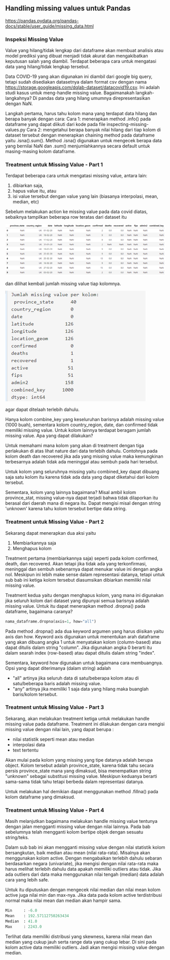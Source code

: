 ## Handling missing values untuk Pandas

https://pandas.pydata.org/pandas-docs/stable/user_guide/missing_data.html

### Inspeksi Missing Value
Value yang hilang/tidak lengkap dari dataframe akan membuat analisis atau model prediksi yang dibuat menjadi tidak akurat dan mengakibatkan keputusan salah yang diambil. Terdapat beberapa cara untuk mengatasi data yang hilang/tidak lengkap tersebut.

Data COVID-19 yang akan digunakan ini diambil dari google big query, tetapi sudah disediakan datasetnya dalam format csv dengan nama https://storage.googleapis.com/dqlab-dataset/datacovid19.csv. Ini adalah studi kasus untuk meng-handle missing value. Bagaimanakah langkah-langkahnya?
Di pandas data yang hilang umumnya direpresentasikan dengan NaN.

Langkah pertama, harus tahu kolom mana yang terdapat data hilang dan berapa banyak dengan cara:
Cara 1: menerapkan method .info() pada dataframe yang dapat diikuti dari kode pada file inspecting-missing-values.py
Cara 2: mengetahui berapa banyak nilai hilang dari tiap kolom di dataset tersebut dengan menerapkan chaining method pada dataframe yaitu .isna().sum(). Method .isna() digunakan untuk mengecek berapa data yang bernilai NaN dan .sum() menjumlahkannya secara default untuk masing-masing kolom dataframe.

### Treatment untuk Missing Value - Part 1

Terdapat beberapa cara untuk mengatasi missing value, antara lain:
1. dibiarkan saja,
2. hapus value itu, atau
3. isi value tersebut dengan value yang lain (biasanya interpolasi, mean, median, etc)

Sebelum melakukan action ke missing value pada data covid diatas, sebaiknya tampilkan beberapa row teratas dari dataset itu

![dataset](assets/01.png)

dan dilihat kembali jumlah missing value tiap kolomnya.

![missing value](assets/02.png)

agar dapat ditelaah terlebih dahulu.

 

Hanya kolom combine_key yang keseluruhan barisnya adalah missing value (1000 buah), sementara kolom country_region, date, dan confirmed tidak memiliki missing value. Untuk kolom lainnya terdapat beragam jumlah missing value. Apa yang dapat dilakukan?

Untuk memahami mana kolom yang akan di treatment dengan tiga perlakukan di atas lihat nature dari data terlebih dahulu. Contohnya pada kolom death dan recovered jika ada yang missing value maka kemungkinan terbesarnya adalah tidak ada meninggal atau sembuh pada hari tersebut. 

Untuk kolom yang seluruhnya missing yaitu combined_key dapat dibuang saja satu kolom itu karena tidak ada data yang dapat diketahui dari kolom tersebut.

Sementara, kolom yang lainnya bagaimana? Misal ambil kolom province_stat, missing value-nya dapat terjadi bahwa tidak dilaporkan itu berasal dari daerah mana di negara itu. Dapat mengisi misal dengan string 'unknown' karena tahu kolom tersebut bertipe data string.

### Treatment untuk Missing Value - Part 2
Sekarang dapat menerapkan dua aksi yaitu
1. Membiarkannya saja
2. Menghapus kolom
 
Treatment pertama (membiarkannya saja) seperti pada kolom confirmed, death, dan recovered. Akan tetapi jika tidak ada yang terkonfirmasi, meninggal dan sembuh sebenarnya dapat menukar value ini dengan angka nol. Meskipun ini lebih make sense dalam representasi datanya, tetapi untuk sub bab ini ketiga kolom tersebut diasumsikan dibiarkan memiliki nilai missing value.

Treatment kedua yaitu dengan menghapus kolom, yang mana ini digunakan jika seluruh kolom dari dataset yang dipunyai semua barisnya adalah missing value. Untuk itu dapat menerapkan method .dropna() pada dataframe, bagaimana caranya?
```py
nama_dataframe.dropna(axis=1, how="all")
```
Pada method .dropna() ada dua keyword argumen yang harus diisikan yaitu axis dan how. Keyword axis digunakan untuk menentukan arah dataframe yang akan dibuang angka 1 untuk menyatakan kolom (column-based) atau dapat ditulis dalam string "column". Jika digunakan angka 0 berarti itu dalam searah index (row-based) atau dapat ditulis dalam string "index".

Sementara, keyword how digunakan untuk bagaimana cara membuangnya. Opsi yang dapat diterimanya (dalam string) adalah

- "all" artinya jika seluruh data di satu/beberapa kolom atau di satu/beberapa baris adalah missing value.
- "any" artinya jika memiliki 1 saja data yang hilang maka buanglah baris/kolom tersebut.

### Treatment untuk Missing Value - Part 3
Sekarang, akan melakukan treatment ketiga untuk melakukan handle missing value pada dataframe. Treatment ini dilakukan dengan cara mengisi missing value dengan nilai lain, yang dapat berupa :
- nilai statistik seperti mean atau median
- interpolasi data
- text tertentu

Akan mulai pada kolom yang missing yang tipe datanya adalah berupa object. Kolom tersebut adalah province_state, karena tidak tahu secara persis province_state mana yang dimaksud, bisa menempatkan string "unknown" sebagai substitusi missing value. Meskipun keduanya berarti sama-sama tidak tahu tetapi berbeda dalam representasi datanya.

Untuk melakukan hal demikian dapat menggunakan method .fillna() pada kolom dataframe yang dimaksud.

### Treatment untuk Missing Value - Part 4
Masih melanjutkan bagaimana melakukan handle missing value tentunya dengan jalan mengganti missing value dengan nilai lainnya. Pada bab sebelumnya telah mengganti kolom bertipe objek dengan sesuatu string/teks.

Dalam sub bab ini akan mengganti missing value dengan nilai statistik kolom bersangkutan, baik median atau mean (nilai rata-rata). Misalnya akan menggunakan kolom active. Dengan mengabaikan terlebih dahulu sebaran berdasarkan negara (univariate), jika mengisi dengan nilai rata-rata maka harus melihat terlebih dahulu data apakah memiliki outliers atau tidak. Jika ada outliers dari data maka menggunakan nilai tengah (median) data adalah cara yang lebih safe.

Untuk itu diputuskan dengan mengecek nilai median dan nilai mean kolom active juga nilai min dan max-nya. Jika data pada kolom active terdistribusi normal maka nilai mean dan median akan hampir sama.
```py
Min     : -6.0
Mean    : 192.57112750263434
Median  : 41.0
Max     : 2243.0
```
Terlihat data memiliki distribusi yang skewness, karena nilai mean dan median yang cukup jauh serta range data yang cukup lebar. Di sini pada kolom active data memiliki outliers. Jadi akan mengisi missing value dengan median.
